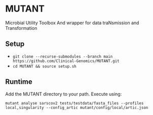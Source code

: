 # MUTANT
Microbial Utility Toolbox And wrapper for data traNsmission and Transformation

## Setup
* `git clone --recurse-submodules --branch main https://github.com/Clinical-Genomics/MUTANT.git`
* `cd MUTANT && source setup.sh` 

## Runtime
Add the MUTANT directory to your path. Execute using:

`mutant analyse sarscov2 tests/testdata/fasta_files --profiles local,singularity --config_artic mutant/config/local/artic.json`  
